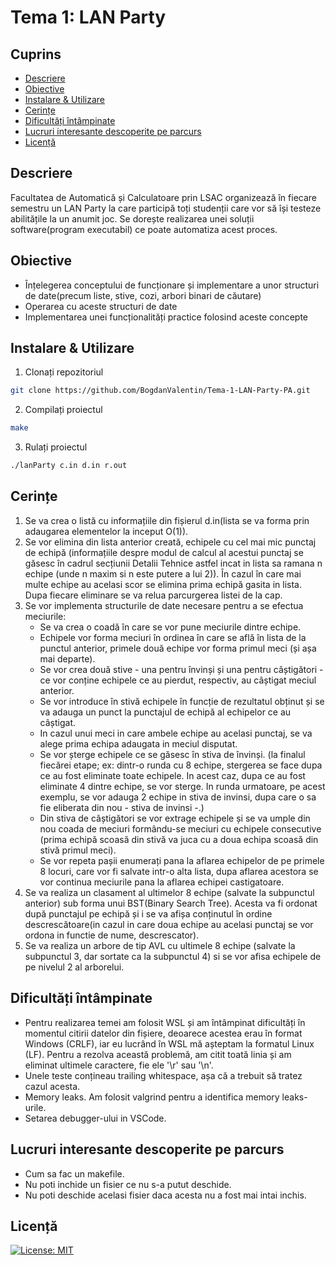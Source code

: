 # Tema 1: LAN Party
## Cuprins
* [Descriere](#descriere)
* [Obiective](#obiective)
* [Instalare & Utilizare](#instalare--utilizare)
* [Cerințe](#cerințe)
* [Dificultăți întâmpinate](#dificultăți-întâmpinate)
* [Lucruri interesante descoperite pe parcurs](#lucruri-interesante-descoperite-pe-parcurs)
* [Licență](#licență)

## Descriere
Facultatea de Automatică și Calculatoare prin LSAC organizează în fiecare semestru un LAN Party la care participă toți studenții care vor să își testeze abilitățile la un anumit joc. Se dorește realizarea unei soluții software(program executabil) ce poate automatiza acest proces.   

## Obiective
* Înțelegerea conceptului de funcționare și implementare a unor structuri de date(precum liste, stive, cozi, arbori binari de căutare)
* Operarea cu aceste structuri de date
* Implementarea unei funcționalități practice folosind aceste concepte

## Instalare & Utilizare
1. Clonați repozitoriul
```bash
git clone https://github.com/BogdanValentin/Tema-1-LAN-Party-PA.git
```
2. Compilați proiectul
```bash
make
```
3. Rulați proiectul
```bash
./lanParty c.in d.in r.out
```

## Cerințe
1. Se va crea o listă cu informațiile din fișierul d.in(lista se va forma prin adaugarea elementelor la inceput O(1)).
2. Se vor elimina din lista anterior creată, echipele cu cel mai mic punctaj de echipă (informațiile despre modul de calcul al acestui punctaj se găsesc în cadrul secțiunii Detalii Tehnice astfel incat in lista sa ramana n echipe (unde n maxim si n este putere a lui 2)). În cazul în care mai multe echipe au acelasi scor se elimina prima echipă gasita in lista. Dupa fiecare eliminare se va relua parcurgerea listei de la cap.
3. Se vor implementa structurile de date necesare pentru a se efectua meciurile:
    - Se va crea o coadă în care se vor pune meciurile dintre echipe.
    - Echipele vor forma meciuri în ordinea în care se află în lista de la punctul anterior, primele două echipe vor forma primul meci (și așa mai departe).
    - Se vor crea două stive - una pentru învinși și una pentru câștigători - ce vor conține echipele ce au pierdut, respectiv, au câștigat meciul anterior.
    - Se vor introduce în stivă echipele în funcție de rezultatul obținut și se va adauga un punct la punctajul de echipă al echipelor ce au câștigat.
    - In cazul unui meci in care ambele echipe au acelasi punctaj, se va alege prima echipa adaugata in meciul disputat.
    - Se vor șterge echipele ce se găsesc în stiva de învinși. (la finalul fiecărei etape; ex: dintr-o runda cu 8 echipe, stergerea se face dupa ce au fost eliminate toate echipele. In acest caz, dupa ce au fost eliminate 4 dintre echipe, se vor sterge. In runda urmatoare, pe acest exemplu, se vor adauga 2 echipe in stiva de invinsi, dupa care o sa fie eliberata din nou - stiva de invinsi -.)
    - Din stiva de câștigători se vor extrage echipele și se va umple din nou coada de meciuri formându-se meciuri cu echipele consecutive (prima echipă scoasă din stivă va juca cu a doua echipa scoasă din stivă primul meci).
    - Se vor repeta pașii enumerați pana la aflarea echipelor de pe primele 8 locuri, care vor fi salvate intr-o alta lista, dupa aflarea acestora se vor continua meciurile pana la aflarea echipei castigatoare.
4. Se va realiza un clasament al ultimelor 8 echipe (salvate la subpunctul anterior) sub forma unui BST(Binary Search Tree). Acesta va fi ordonat după punctajul pe echipă și i se va afișa conținutul în ordine descrescătoare(in cazul in care doua echipe au acelasi punctaj se vor ordona in functie de nume, descrescator).
5. Se va realiza un arbore de tip AVL cu ultimele 8 echipe (salvate la subpunctul 3, dar sortate ca la subpunctul 4) si se vor afisa echipele de pe nivelul 2 al arborelui.

## Dificultăți întâmpinate
- Pentru realizarea temei am folosit WSL și am întâmpinat dificultăți în momentul citirii datelor din fișiere, deoarece acestea erau în format Windows (CRLF), iar eu lucrând în WSL mă așteptam la formatul Linux (LF). Pentru a rezolva această problemă, am citit toată linia și am eliminat ultimele caractere, fie ele '\r' sau '\n'.
- Unele teste conțineau trailing whitespace, așa că a trebuit să tratez cazul acesta.
- Memory leaks. Am folosit valgrind pentru a identifica memory leaks-urile.
- Setarea debugger-ului in VSCode.

## Lucruri interesante descoperite pe parcurs
- Cum sa fac un makefile.
- Nu poti inchide un fisier ce nu s-a putut deschide.
- Nu poti deschide acelasi fisier daca acesta nu a fost mai intai inchis.

## Licență
[![License: MIT](https://img.shields.io/badge/License-MIT-yellow.svg)](https://opensource.org/licenses/MIT)
  